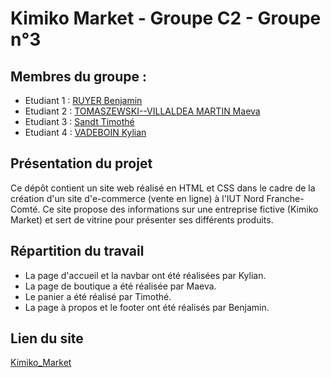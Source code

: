 # Kimiko Market - Groupe C2 - Groupe n°3

## Membres du groupe : 

- Etudiant 1 : [RUYER Benjamin](mailto:benjamin.ruyer@edu.univ-fcomte.fr?subject=ProjetDevWeb_C2_G3)
- Etudiant 2 : [TOMASZEWSKI--VILLALDEA MARTIN Maeva](mailto:maeva.tomaszewski--villaldea_martin@edu.univ-fcomte.fr?subject=ProjetDevWeb_C2_G3)
- Etudiant 3 : [Sandt Timothé](mailto:timothe.sandt@edu.univ-fcomte.fr?subject=ProjetDevWeb_C2_G3) 
- Etudiant 4 : [VADEBOIN Kylian](mailto:kylian.vadeboin@edu.univ-fcomte.fr?subject=ProjetDevWeb_C2_G3)

## Présentation du projet

Ce dépôt contient un site web réalisé en HTML et CSS dans le cadre de la création d'un site d'e-commerce (vente en ligne) à l'IUT Nord Franche-Comté. Ce site propose des informations sur une entreprise fictive (Kimiko Market) et sert de vitrine pour présenter ses différents produits.

## Répartition du travail 

- La page d'accueil et la navbar ont été réalisées par Kylian.
- La page de boutique a été réalisée par Maeva.
- Le panier a été réalisé par Timothé.
- La page à propos et le footer ont été réalisés par Benjamin.

## Lien du site

[Kimiko_Market](https://benj-ruy.github.io/ProjetDevWeb_C2_G3.github.io/)

